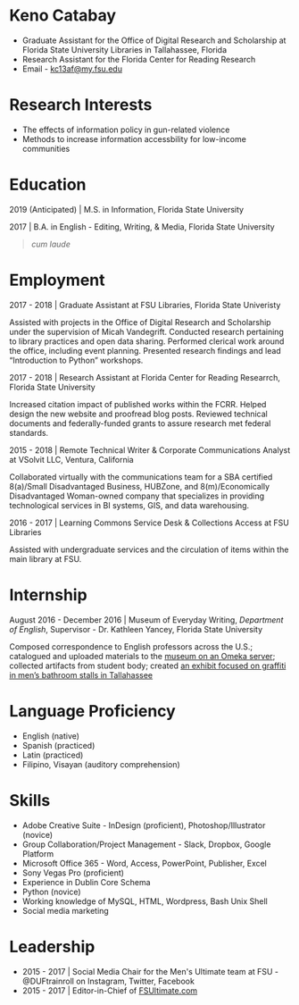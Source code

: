 # Keno Catabay
* Graduate Assistant for the Office of Digital Research and Scholarship at Florida State University Libraries in Tallahassee, Florida
* Research Assistant for the Florida Center for Reading Research
* Email - kc13af@my.fsu.edu
# Research Interests
* The effects of information policy in gun-related violence
* Methods to increase information accessbility for low-income communities
# Education
2019 (Anticipated) | M.S. in Information, Florida State University

2017 | B.A. in English - Editing, Writing, & Media, Florida State University
> *cum laude*
# Employment
2017 - 2018 | Graduate Assistant at FSU Libraries, Florida State Univeristy

Assisted with projects in the Office of Digital Research and Scholarship under the supervision of Micah Vandegrift. Conducted research pertaining to library practices and open data sharing. Performed clerical work around the office, including event planning. Presented research findings and lead “Introduction to Python” workshops.

2017 - 2018 | Research Assistant at Florida Center for Reading Researrch, Florida State University

Increased citation impact of published works within the FCRR. Helped design the new website and proofread blog posts. Reviewed technical documents and federally-funded grants to assure research met federal standards.

2015 - 2018 | Remote Technical Writer & Corporate Communications Analyst at VSolvit LLC, Ventura, California

Collaborated virtually with the communications team for a SBA certified 8(a)/Small Disadvantaged Business, HUBZone, and 8(m)/Economically Disadvantaged Woman-owned company that specializes in providing technological services in BI systems, GIS, and data warehousing.

2016 - 2017 | Learning Commons Service Desk & Collections Access at FSU Libraries

Assisted with undergraduate services and the circulation of items within the main library at FSU.

# Internship
August 2016 - December 2016 | Museum of Everyday Writing, *Department of English*, Supervisor - Dr. Kathleen Yancey, Florida State University

Composed correspondence to English professors across the U.S.; catalogued and uploaded materials to the [museum on an Omeka server](http://museumofeverydaywriting.omeka.net/); collected artifacts from student body; created [an exhibit focused on graffiti in men’s bathroom stalls in Tallahassee](https://museumofeverydaywriting.omeka.net/exhibits/show/graffiti-in-men-s-bathrooms/intro)

# Language Proficiency
* English (native)
* Spanish (practiced)
* Latin (practiced)
* Filipino, Visayan (auditory comprehension)

# Skills

* Adobe Creative Suite - InDesign (proficient), Photoshop/Illustrator (novice)
* Group Collaboration/Project Management - Slack, Dropbox, Google Platform
* Microsoft Office 365 - Word, Access, PowerPoint, Publisher, Excel
* Sony Vegas Pro (proficient)
* Experience in Dublin Core Schema
* Python (novice)
* Working knowledge of MySQL, HTML, Wordpress, Bash Unix Shell
* Social media marketing

# Leadership

* 2015 - 2017 | Social Media Chair for the Men's Ultimate team at FSU - @DUFtrainroll on Instagram, Twitter, Facebook
* 2015 - 2017 | Editor-in-Chief of [FSUltimate.com](fsultimate.com)
